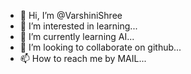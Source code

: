 - 👋 Hi, I’m @VarshiniShree
- 👀 I’m interested in learning...
- 🌱 I’m currently learning AI...
- 💞️ I’m looking to collaborate on github...
- 📫 How to reach me by MAIL...

<!---
VarshiniShree/VarshiniShree is a ✨ special ✨ repository because its `README.md` (this file) appears on your GitHub profile.
You can click the Preview link to take a look at your changes.
--->

